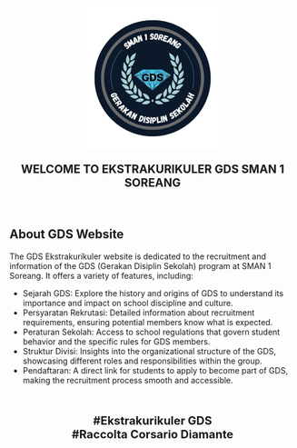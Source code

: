 <p align="center"><img src="https://github.com/Alizaaaja4/WebGDS/blob/main/img/logo.png" width="250"></p>
<p align="center" style="font-size:20px;font-weight:600"><b>WELCOME TO EKSTRAKURIKULER GDS SMAN 1 SOREANG</b>
</p>
<br>

## About GDS Website

The GDS Ekstrakurikuler website is dedicated to the recruitment and information of the GDS (Gerakan Disiplin Sekolah) program at SMAN 1 Soreang. It offers a variety of features, including:

- Sejarah GDS: Explore the history and origins of GDS to understand its importance and impact on school discipline and culture.
- Persyaratan Rekrutasi: Detailed information about recruitment requirements, ensuring potential members know what is expected.
- Peraturan Sekolah: Access to school regulations that govern student behavior and the specific rules for GDS members.
- Struktur Divisi: Insights into the organizational structure of the GDS, showcasing different roles and responsibilities within the group.
- Pendaftaran: A direct link for students to apply to become part of GDS, making the recruitment process smooth and accessible.

<br>
<p align="center" style="font-size:20px;font-weight:600"><b>#Ekstrakurikuler GDS</b><br><b>#Raccolta Corsario Diamante</b>
</p>
